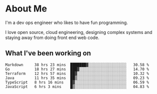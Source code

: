 # About Me

I'm a dev ops engineer who likes to have fun programming.

I love open source, cloud engineering, designing complex systems and staying away from doing front end web code.

## What I've been working on

<!--START_SECTION:waka-->

```text
Markdown     38 hrs 23 mins  ███████▓░░░░░░░░░░░░░░░░░   30.58 %
Go           18 hrs 27 mins  ███▓░░░░░░░░░░░░░░░░░░░░░   14.70 %
Terraform    12 hrs 57 mins  ██▓░░░░░░░░░░░░░░░░░░░░░░   10.32 %
Java         11 hrs 35 mins  ██▒░░░░░░░░░░░░░░░░░░░░░░   09.23 %
TypeScript   8 hrs 16 mins   █▓░░░░░░░░░░░░░░░░░░░░░░░   06.59 %
JavaScript   6 hrs 3 mins    █▒░░░░░░░░░░░░░░░░░░░░░░░   04.83 %
```

<!--END_SECTION:waka-->